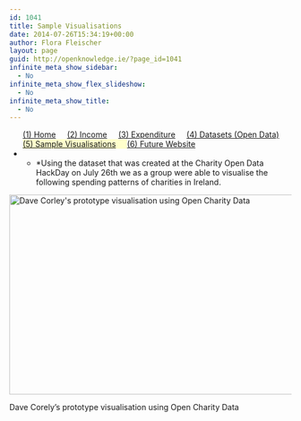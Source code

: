 ```yaml
---
id: 1041
title: Sample Visualisations
date: 2014-07-26T15:34:19+00:00
author: Flora Fleischer
layout: page
guid: http://openknowledge.ie/?page_id=1041
infinite_meta_show_sidebar:
  - No
infinite_meta_show_flex_slideshow:
  - No
infinite_meta_show_title:
  - No
---
```

<ul id="menu">
  <li style="float: left; display: inline; padding-right: 20px;">
    <a href="chy-04">(1) Home</a>
  </li>
  <li style="float: left; display: inline; padding-right: 20px;">
    <a href="chy-12-2">(2) Income</a>
  </li>
  <li style="float: left; display: inline; padding-right: 20px;">
    <a href="chy-15">(3) Expenditure</a>
  </li>
  <li style="float: left; display: inline; padding-right: 20px;">
    <a href="chy-10-datasets">(4) Datasets (Open Data)</a>
  </li>
  <li style="float: left; display: inline; padding-right: 20px; background-color: #ffffcc;">
    <a href="sample-visualisations">(5) Sample Visualisations</a>
  </li>
  <li style="float: left; display: inline; padding-right: 20px;">
    <a href="chy-12">(6) Future Website</a>
  </li>
</ul>

* * *Using the dataset that was created at the Charity Open Data HackDay on July 26th we as a group were able to visualise the following spending patterns of charities in Ireland.</p> <figure id="attachment_1044" style="width: 669px" class="wp-caption aligncenter">

[<img class="wp-image-1044 size-full" src="http://openknowledge.ie/wp-content/uploads/2014/07/Dave-Corely-Irish-Charity-Data-Visualisation-26-7-2014.png" alt="Dave Corley's prototype visualisation using Open Charity Data" width="669" height="357" srcset="https://openknowledge.ie/wp-content/uploads/2014/07/Dave-Corely-Irish-Charity-Data-Visualisation-26-7-2014.png 669w, https://openknowledge.ie/wp-content/uploads/2014/07/Dave-Corely-Irish-Charity-Data-Visualisation-26-7-2014-300x160.png 300w" sizes="(max-width: 669px) 100vw, 669px" />](http://openknowledge.ie/wp-content/uploads/2014/07/Dave-Corely-Irish-Charity-Data-Visualisation-26-7-2014.png)
  
<figcaption class="wp-caption-text">Dave Corely&#8217;s prototype visualisation using Open Charity Data</figcaption> </figure>